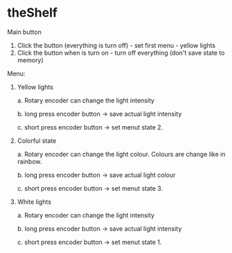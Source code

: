 # theShelf

Main button
1.	Click the button (everything is turn off) - set first menu - yellow lights
2.	Click the button when is turn on - turn off everything (don't save state to memory)

Menu:
1.	Yellow lights

	a.	Rotary encoder can change the light intensity
	
	b.	long press encoder button -> save actual light intensity
	
	c.	short press encoder button -> set menut state 2. 
	
2.	Colorful state

	a.	Rotary encoder can change the light colour. Colours are change like in rainbow.
	
	b.	long press encoder button -> save actual light colour
	
	c.	short press encoder button -> set menut state 3. 
	
3.	White lights

	a.	Rotary encoder can change the light intensity
	
	b.	long press encoder button -> save actual light intensity
	
	c.	short press encoder button -> set menut state 1. 
	
